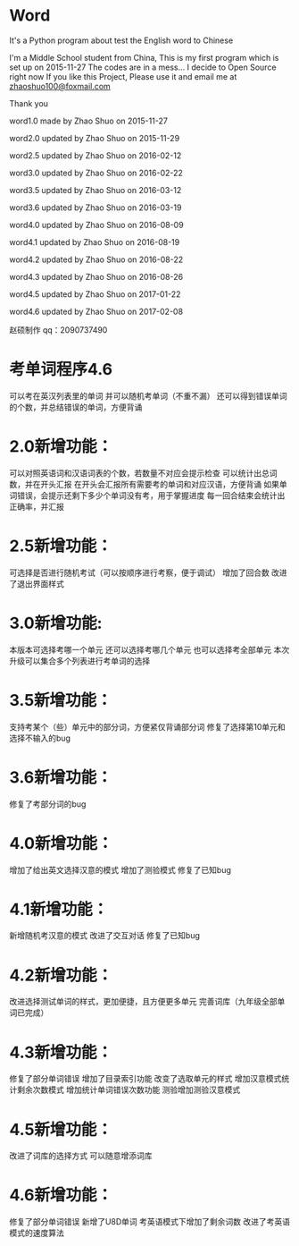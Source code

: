 # Word
It's a Python program about test the English word to Chinese

I'm a Middle School student from China, This is my first program which is set up on 2015-11-27
The codes are in a mess...
I decide to Open Source right now
If you like this Project, Please use it and email me at zhaoshuo100@foxmail.com

Thank you

 word1.0 made by Zhao Shuo on 2015-11-27
 
 word2.0 updated by Zhao Shuo on 2015-11-29
 
 word2.5 updated by Zhao Shuo on 2016-02-12
 
 word3.0 updated by Zhao Shuo on 2016-02-22
 
 word3.5 updated by Zhao Shuo on 2016-03-12
 
 word3.6 updated by Zhao Shuo on 2016-03-19
 
 word4.0 updated by Zhao Shuo on 2016-08-09
 
 word4.1 updated by Zhao Shuo on 2016-08-19
 
 word4.2 updated by Zhao Shuo on 2016-08-22
 
 word4.3 updated by Zhao Shuo on 2016-08-26
 
 word4.5 updated by Zhao Shuo on 2017-01-22
 
 word4.6 updated by Zhao Shuo on 2017-02-08


 赵硕制作 qq：2090737490
# 考单词程序4.6
 可以考在英汉列表里的单词
 并可以随机考单词（不重不漏）
 还可以得到错误单词的个数，并总结错误的单词，方便背诵
# 2.0新增功能：
 可以对照英语词和汉语词表的个数，若数量不对应会提示检查
 可以统计出总词数，并在开头汇报
 在开头会汇报所有需要考的单词和对应汉语，方便背诵
 如果单词错误，会提示还剩下多少个单词没有考，用于掌握进度
 每一回合结束会统计出正确率，并汇报
# 2.5新增功能：
 可选择是否进行随机考试（可以按顺序进行考察，便于调试）
 增加了回合数
 改进了退出界面样式
# 3.0新增功能:
 本版本可选择考哪一个单元
 还可以选择考哪几个单元
 也可以选择考全部单元
 本次升级可以集合多个列表进行考单词的选择
# 3.5新增功能：
 支持考某个（些）单元中的部分词，方便紧仅背诵部分词
 修复了选择第10单元和选择不输入的bug
# 3.6新增功能：
 修复了考部分词的bug
# 4.0新增功能：
增加了给出英文选择汉意的模式
 增加了测验模式
 修复了已知bug
# 4.1新增功能：
 新增随机考汉意的模式
 改进了交互对话
 修复了已知bug
# 4.2新增功能：
 改进选择测试单词的样式，更加便捷，且方便更多单元
 完善词库（九年级全部单词已完成）
# 4.3新增功能：
 修复了部分单词错误
 增加了目录索引功能
 改变了选取单元的样式
 增加汉意模式统计剩余次数模式
 增加统计单词错误次数功能
 测验增加测验汉意模式
# 4.5新增功能：
 改进了词库的选择方式
 可以随意增添词库
# 4.6新增功能：
 修复了部分单词错误
 新增了U8D单词
 考英语模式下增加了剩余词数
 改进了考英语模式的速度算法
